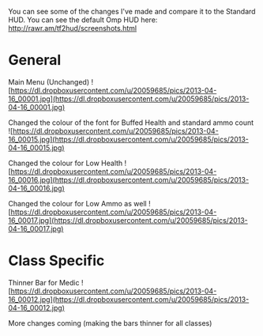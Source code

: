 You can see some of the changes I've made and compare it to the Standard HUD. You can see the default Omp HUD here: http://rawr.am/tf2hud/screenshots.html

# General #

Main Menu (Unchanged)
![https://dl.dropboxusercontent.com/u/20059685/pics/2013-04-16_00001.jpg](https://dl.dropboxusercontent.com/u/20059685/pics/2013-04-16_00001.jpg)

Changed the colour of the font for Buffed Health and standard ammo count
![https://dl.dropboxusercontent.com/u/20059685/pics/2013-04-16_00015.jpg](https://dl.dropboxusercontent.com/u/20059685/pics/2013-04-16_00015.jpg)

Changed the colour for Low Health
![https://dl.dropboxusercontent.com/u/20059685/pics/2013-04-16_00016.jpg](https://dl.dropboxusercontent.com/u/20059685/pics/2013-04-16_00016.jpg)

Changed the colour for Low Ammo as well
![https://dl.dropboxusercontent.com/u/20059685/pics/2013-04-16_00017.jpg](https://dl.dropboxusercontent.com/u/20059685/pics/2013-04-16_00017.jpg)

# Class Specific #

Thinner Bar for Medic
![https://dl.dropboxusercontent.com/u/20059685/pics/2013-04-16_00012.jpg](https://dl.dropboxusercontent.com/u/20059685/pics/2013-04-16_00012.jpg)

More changes coming (making the bars thinner for all classes)